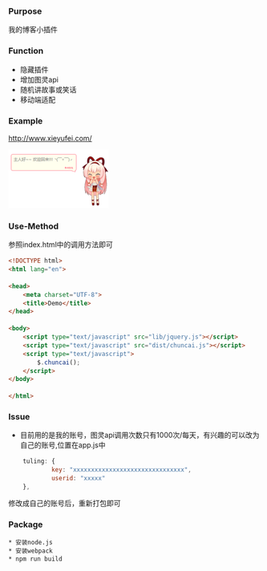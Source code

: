 ### Purpose
我的博客小插件

### Function
* 隐藏插件
* 增加图灵api
* 随机讲故事或笑话
* 移动端适配



### Example
http://www.xieyufei.com/



![](p1.png)

### Use-Method
参照index.html中的调用方法即可
``` html
<!DOCTYPE html>
<html lang="en">

<head>
    <meta charset="UTF-8">
    <title>Demo</title>
</head>

<body>
    <script type="text/javascript" src="lib/jquery.js"></script>
    <script type="text/javascript" src="dist/chuncai.js"></script>
    <script type="text/javascript">
        $.chuncai();
    </script>
</body>

</html>
```
### Issue
* 目前用的是我的账号，图灵api调用次数只有1000次/每天，有兴趣的可以改为自己的账号,位置在app.js中
``` js
    tuling: {
            key: "xxxxxxxxxxxxxxxxxxxxxxxxxxxxxxx",
            userid: "xxxxx"
    },
```
修改成自己的账号后，重新打包即可

### Package
    * 安装node.js
    * 安装webpack
    * npm run build

